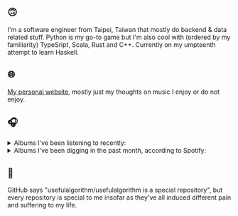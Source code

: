 ## 🙃

I'm a software engineer from Taipei, Taiwan that mostly do backend & data related stuff. Python is my go-to game but I'm also cool with (ordered by my familiarity) TypeSript, Scala, Rust and C++. Currently on my umpteenth attempt to learn Haskell.

## 🌐

[My personal website](https://usefulalgorithm.github.io/), mostly just my thoughts on music I enjoy or do not enjoy.

## 🎧

<details>
<summary>Albums I've been listening to recently:</summary>

- _Halo On The Inside_, by Circuit des Yeux
- _如果每天都可以 happy happy 誰想要sad:＊- 合作的秘密_, by 陳嫺靜
- _Genuine Dexterity_, by Kenny Segal, K-The-I???
- _Lahai_, by Sampha
- _Beloved! Paradise! Jazz!?_, by McKinley Dixon
- _In Plain Speech_, by Circuit des Yeux
- _End of the Middle_, by Richard Dawson
- _Decide Which Way The Eyes Are Looking_, by Lina Tullgren
- _Följd_, by Civilistjävel!
- _Joy In Fear_, by goat (JP)
- _Like A Flower - The 1st Mini Album_, by IRENE
- _SAYA_, by Saya Gray
- _Only Good Dreams for Me_, by Zaumne
- _Toilet_, by Clown Core

</details>

<details>
<summary>Albums I've been digging in the past month, according to Spotify:</summary>

- _Genuine Dexterity_, by Kenny Segal, K-The-I???
- _第八作品集『無題』_, by downy
- _End of the Middle_, by Richard Dawson
- _如果每天都可以 happy happy 誰想要sad:＊- 合作的秘密_, by 陳嫺靜
- _Goyard Ibn Said_, by Ghais Guevara
- _Decide Which Way The Eyes Are Looking_, by Lina Tullgren
- _Only Good Dreams for Me_, by Zaumne
- _Cowards_, by Squid
- _This Is the Album of a Band Called Adebisi Shank_, by Adebisi Shank
- _Dead Channel Sky_, by clipping.

</details>

## 💬

GitHub says "usefulalgorithm/usefulalgorithm is a special repository", but every repository is special to me insofar as they've all induced different pain and suffering to my life.